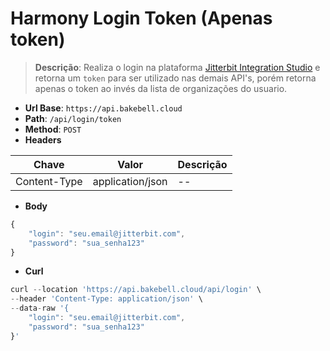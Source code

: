 # Harmony Login Token (Apenas token)

>**Descrição**:
> Realiza o login na plataforma [Jitterbit Integration Studio](https://docs.jitterbit.com/integration-studio/) e retorna um `token` para ser utilizado nas demais API's, porém retorna apenas o token ao invés da lista de organizações do usuario. 

- **Url Base**: `https://api.bakebell.cloud`
- **Path**: `/api/login/token`
- **Method**: `POST`
- **Headers**

| Chave | Valor | Descrição |
|-------|-------|-----------|
| Content-Type | application/json | -- |

- **Body**

```javascript
{
    "login": "seu.email@jitterbit.com",
    "password": "sua_senha123"
}

``` 

- **Curl**

```javascript
curl --location 'https://api.bakebell.cloud/api/login' \
--header 'Content-Type: application/json' \
--data-raw '{
    "login": "seu.email@jitterbit.com",
    "password": "sua_senha123"
}'
```
